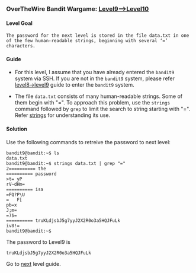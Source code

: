 ### OverTheWire Bandit Wargame: [Level9-->Level10](https://overthewire.org/wargames/bandit/bandit10.html)

#### Level Goal

`The password for the next level is stored in the file data.txt in one of the few human-readable strings, beginning with several ‘=’ characters.`

#### Guide

* For this level, I assume that you have already entered the `bandit9` system via SSH. If you are not in the `bandit9` system, please refer [level8->level9]() guide to enter the `bandit9` system.

* The file `data.txt` consists of many human-readable strings. Some of them begin with "=". To approach this problem, use the `strings` command followed by `grep` to limit the search to string starting with "=". Refer [strings](http://man7.org/linux/man-pages/man1/strings.1.html) for understanding its use.

#### Solution

Use the following commands to retreive the password to next level:

```shell
bandit9@bandit:~$ ls
data.txt
bandit9@bandit:~$ strings data.txt | grep "="
2========== the
========== password
>t=	yP
rV~dHm=
========== isa
=FQ?P\U
=	F[
pb=x
J;m=
=)$=
========== truKLdjsbJ5g7yyJ2X2R0o3a5HQJFuLk
iv8!=
bandit9@bandit:~$ 
```

The password to Level9 is

```shell
truKLdjsbJ5g7yyJ2X2R0o3a5HQJFuLk
```

Go to [next]() level guide.